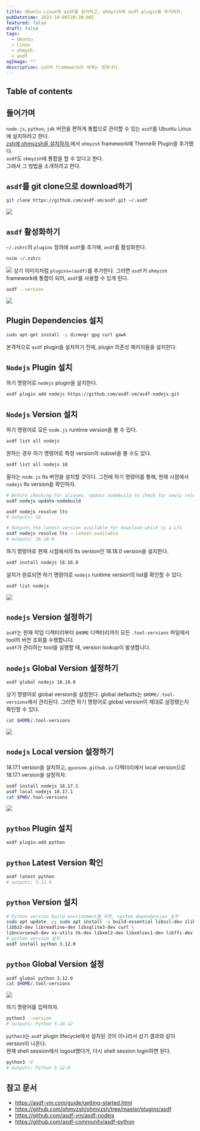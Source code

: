 ```yaml
---
title: Ubuntu Linux에 asdf를 설치하고, ohmyzsh에 asdf plugin을 추가하자.
pubDatetime: 2023-10-08T20:30:00Z
featured: false
draft: false
tags:
  - Ubuntu
  - Linux
  - ohmyzh
  - asdf
ogImage: ""
description: zsh의 framework의 세계는 엄청나다.
---
```


## Table of contents

## 들어가며

`node.js`, `python`, `jdk` 버전을 편하게 통합으로 관리할 수 있는 `asdf`를 Ubuntu Linux에 설치하려고 한다.  
[zsh에 ohmyzsh을 설치하자.](install-ohmyzsh-on-zsh.md)에서 `ohmyzsh` framework에 Theme와 Plugin을 추가했다.  
`asdf`도 `ohmyzsh`에 통합을 할 수 있다고 한다.  
그래서 그 방법을 소개하려고 한다.

## `asdf`를 git clone으로 download하기

```zsh
git clone https://github.com/asdf-vm/asdf.git ~/.asdf
```

![](/src/assets/image/install-asdf-on-ubuntu-linux-and-ohmyzsh-1696765333415.jpeg)

## `asdf` 활성화하기

`~/.zshrc`의 `plugins` 정의에 `asdf`를 추가해, `asdf`를 활성화한다.

```zsh
nvim ~/.zshrc
```

![](/src/assets/image/install-asdf-on-ubuntu-linux-and-ohmyzsh-1696765514519.jpeg)
상기 이미지처럼
`plugins=(asdf)`를 추가한다.
그러면 `asdf`가 `ohmyzsh` framework에 통합이 되어, `asdf`를 사용할 수 있게 된다.

```zsh
asdf --version
```

![](/src/assets/image/install-asdf-on-ubuntu-linux-and-ohmyzsh-1696765667860.jpeg)

## Plugin Dependencies 설치

```zsh
sudo apt-get install -y dirmngr gpg curl gawk
```

본격적으로 `asdf` plugin을 설치하기 전에, plugin 의존성 패키지들을 설치한다.

## `Nodejs` Plugin 설치

하기 명령어로 `nodejs` plugin을 설치한다.

```zsh
asdf plugin add nodejs https://github.com/asdf-vm/asdf-nodejs.git
```

## `Nodejs` Version 설치

하기 명령어로 모든 `node.js` runtime version을 볼 수 있다.

```zsh
asdf list all nodejs
```

원하는 경우 하기 명령어로 특정 version의 subset을 볼 수도 있다.

```zsh
asdf list all nodejs 18
```

필자는 `node.js` lts 버전을 설치할 것이다.
그전에 하기 명령어를 통해, 현재 시점에서 `nodejs` lts version을 확인하자.

```zsh
# Before checking for aliases, update nodebuild to check for newly releasead versions
asdf nodejs update-nodebuild

asdf nodejs resolve lts
# outputs: 18

# Outputs the latest version available for download which is a LTS
asdf nodejs resolve lts --latest-available
# outputs: 18.18.0
```

하기 명령어로 현재 시점에서의 lts version인 18.18.0 version을 설치한다.

```zsh
asdf install nodejs 18.18.0
```

설치가 완료되면 하기 명령어로 `nodejs` runtime version의 list를 확인할 수 있다.

```zsh
asdf list nodejs
```

![](src/assets/image/install-asdf-on-ubuntu-linux-and-ohmyzsh-1696766814971.jpeg)

## `nodejs` Version 설정하기

`asdf`는 현재 작업 디렉터리부터 `$HOME` 디렉터리까지 모든 `.tool-versions` 파일에서 tool의 버전 조회를 수행합니다.  
`asdf`가 관리하는 tool을 실행할 때, version lookup이 발생합니다.

## `nodejs` Global Version 설정하기

```zsh
asdf global nodejs 18.18.0
```

상기 명령어로 global version을 설정한다.
global defaults는 `$HOME/.tool-versions`에서 관리된다.
그러면 하기 명령어로 global version이 제대로 설정됐는지 확인할 수 있다.

```zsh
cat $HOME/.tool-versions
```

![](/src/assets/image/install-asdf-on-ubuntu-linux-and-ohmyzsh-1696767200085.jpeg)

## `nodejs` Local version 설정하기

18.17.1 version을 설치하고, `gyunseo.github.io` 디렉터리에서 local version으로 18.17.1 version을 설정하자.

```zsh
asdf install nodejs 18.17.1
asdf local nodejs 18.17.1
cat $PWD/.tool-versions
```

![](/src/assets/image/install-asdf-on-ubuntu-linux-and-ohmyzsh-1696767644582.jpeg)

## `python` Plugin 설치

```zsh
asdf plugin-add python
```

## `python` Latest Version 확인

```zsh
asdf latest python
# outputs: 3.12.0
```

## `python` Version 설치

```zsh
# Python version build envrionment를 위한, system dependencies 설치
sudo apt update -y; sudo apt install -y build-essential libssl-dev zlib1g-dev \
libbz2-dev libreadline-dev libsqlite3-dev curl \
libncursesw5-dev xz-utils tk-dev libxml2-dev libxmlsec1-dev libffi-dev liblzma-dev
# python version 설치
asdf install python 3.12.0
```

## `python` Global Version 설정

```zsh
asdf global python 3.12.0
cat $HOME/.tool-versions
```

![](/src/assets/image/install-asdf-on-ubuntu-linux-and-ohmyzsh-1696769147862.jpeg)

하기 명령어를 입력하자.

```zsh
python3 --version
# outputs: Python 3.10.12
```

`python3`는 `asdf` plugin lifecycle에서 설치된 것이 아니라서 상기 결과와 같이 version이 나온다.  
현재 shell session에서 logout했다가, 다시 shell session login하면 된다.

```zsh
python3 -V
# outputs: Python 3.12.0
```

## 참고 문서

- <https://asdf-vm.com/guide/getting-started.html>
- <https://github.com/ohmyzsh/ohmyzsh/tree/master/plugins/asdf>
- <https://github.com/asdf-vm/asdf-nodejs>
- <https://github.com/asdf-community/asdf-python>
